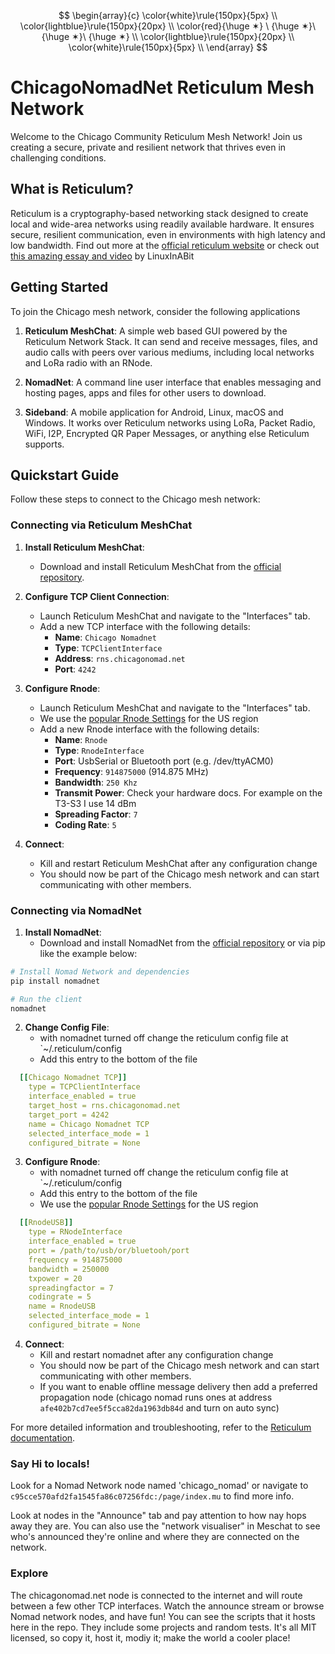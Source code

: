 $$
\begin{array}{c}
\color{white}\rule{150px}{5px} \\
\color{lightblue}\rule{150px}{20px} \\
\color{red}{\huge ✶} \ {\huge ✶}\  {\huge ✶}\ {\huge ✶} \\
\color{lightblue}\rule{150px}{20px} \\
\color{white}\rule{150px}{5px} \\
\end{array}
$$


# ChicagoNomadNet Reticulum Mesh Network

Welcome to the Chicago Community Reticulum Mesh Network! Join us creating a secure, private and resilient network that thrives even in challenging conditions.

## What is Reticulum?

Reticulum is a cryptography-based networking stack designed to create local and wide-area networks using readily available hardware. It ensures secure, resilient communication, even in environments with high latency and low bandwidth. Find out more at the [official reticulum website](https://reticulum.network/) or check out [this amazing essay and video](https://linuxinabit.codeberg.page/blog/reticulum/) by LinuxInABit 

## Getting Started

To join the Chicago mesh network, consider the following applications

1. **Reticulum MeshChat**: A simple web based GUI powered by the Reticulum Network Stack. It can send and receive messages, files, and audio calls with peers over various mediums, including local networks and LoRa radio with an RNode. 

2. **NomadNet**: A command line user interface that enables messaging and hosting pages, apps and files for other users to download. 

3. **Sideband**: A mobile application for Android, Linux, macOS and Windows. It works over Reticulum networks using LoRa, Packet Radio, WiFi, I2P, Encrypted QR Paper Messages, or anything else Reticulum supports.

## Quickstart Guide

Follow these steps to connect to the Chicago mesh network:

### Connecting via Reticulum MeshChat

1. **Install Reticulum MeshChat**:
   - Download and install Reticulum MeshChat from the [official repository](https://github.com/liamcottle/reticulum-meshchat).

2. **Configure TCP Client Connection**:
   - Launch Reticulum MeshChat and navigate to the "Interfaces" tab.
   - Add a new TCP interface with the following details:
     - **Name**: `Chicago Nomadnet`
     - **Type**: `TCPClientInterface`
     - **Address**: `rns.chicagonomad.net`
     - **Port**: `4242`

3. **Configure Rnode**:
   - Launch Reticulum MeshChat and navigate to the "Interfaces" tab.
   - We use the [popular Rnode Settings](https://github.com/markqvist/Reticulum/wiki/Popular-RNode-Settings) for the US region
   - Add a new Rnode interface with the following details:
     - **Name**: `Rnode`
     - **Type**: `RnodeInterface`
     - **Port**: UsbSerial or Bluetooth port (e.g. /dev/ttyACM0)
     - **Frequency**: `914875000` (914.875 MHz)
     - **Bandwidth**: `250 Khz`
     - **Transmit Power**: Check your hardware docs. For example on the T3-S3 I use 14 dBm 
     - **Spreading Factor**: `7` 
     - **Coding Rate**: `5` 

4. **Connect**:
   - Kill and restart Reticulum MeshChat after any configuration change
   - You should now be part of the Chicago mesh network and can start communicating with other members.

### Connecting via NomadNet

1. **Install NomadNet**:
   - Download and install NomadNet from the [official repository](https://github.com/markqvist/NomadNet) or via pip like the example below:
 ```sh
# Install Nomad Network and dependencies
pip install nomadnet

# Run the client
nomadnet
 ```  


2. **Change Config File**:
   - with nomadnet turned off change the reticulum config file at `~/.reticulum/config
   - Add this entry to the bottom of the file
```yaml
  [[Chicago Nomadnet TCP]]
    type = TCPClientInterface
    interface_enabled = true
    target_host = rns.chicagonomad.net
    target_port = 4242
    name = Chicago Nomadnet TCP
    selected_interface_mode = 1
    configured_bitrate = None

```


3. **Configure Rnode**:
   - with nomadnet turned off change the reticulum config file at `~/.reticulum/config
   - Add this entry to the bottom of the file
   - We use the [popular Rnode Settings](https://github.com/markqvist/Reticulum/wiki/Popular-RNode-Settings) for the US region
```yaml 
  [[RnodeUSB]]
    type = RNodeInterface
    interface_enabled = true
    port = /path/to/usb/or/bluetooh/port
    frequency = 914875000
    bandwidth = 250000
    txpower = 20
    spreadingfactor = 7
    codingrate = 5
    name = RnodeUSB
    selected_interface_mode = 1
    configured_bitrate = None
```


4. **Connect**:
   - Kill and restart nomadnet after any configuration change
   - You should now be part of the Chicago mesh network and can start communicating with other members.
   - If you want to enable offline message delivery then add a preferred propagation node (chicago nomad runs ones at address `afe402b7cd7ee5f5cca82da1963db84d` and turn on auto sync)

For more detailed information and troubleshooting, refer to the [Reticulum documentation](https://reticulum.network/manual/whatis.html).


### Say Hi to locals!

Look for a Nomad Network node named 'chicago_nomad' or navigate to `c95cce570afd2fa1545fa86c07256fdc:/page/index.mu` to find more info.

Look at nodes in the "Announce" tab and pay attention to how nay hops away they are. You can also use the "network visualiser" in Meschat to see who's announced they're online and where they are connected on the network.

### Explore

The chicagonomad.net node is connected to the internet and will route between a few other TCP interfaces. Watch the announce stream or browse Nomad network nodes, and have fun!
You can see the scripts that it hosts here in the repo. They include some projects and random tests. It's all MIT licensed, so copy it, host it, modiy it; make the world a cooler place!


